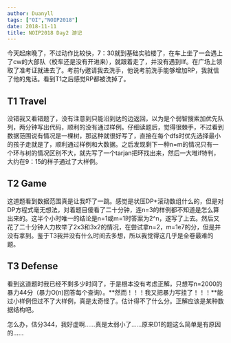 ```yaml
---
author: Duanyll
tags: ["OI","NOIP2018"]
date: 2018-11-11
title: NOIP2018 Day2 游记
---
```


今天起床晚了，不过动作比较快，7：30就到基础实验楼了，在车上坐了一会遇上了cw的大部队（校车还是没有开进来），就跟着走了，并没有遇到llf。在广场上领取了准考证就进去了。考前fy邀请我去洗手，他说考前洗手能够增加RP，我就信了他的鬼话。看到T1之后感觉RP都被洗掉了。

<!-- more -->

## T1 Travel

没错我又看错题了，没有注意到只能沿到达的边返回，以为是个弱智搜索加优先队列，两分钟写出代码，顺利的没有通过样例。仔细读题后，觉得很棘手，不过看到数据范围说有情况是一棵树，那这种就很好写了，直接在每个dfs时优先选择最小的孩子走就是了，顺利通过样例和大数据。之后发现剩下一种n=m的情况只有一个环与树的情况区别不大，就先写了一个tarjan把环找出来，然后一大堆if特判，大约在9：15的样子通过了大样例。

## T2 Game

这道题看到数据范围真是让我吓了一跳。感觉是状压DP+滚动数组什么的，但是对DP方程式毫无想法，对着题目傻看了二十分钟，连n=3的样例都不知道是怎么算出来的。这半个小时唯一的结论是n=1或m=1时答案为2^n，遂写了上去。然后又花了二十分钟人力枚举了2x3和3x2的情况，在尝试拿n=2，m=1e7的分，但是并没有拿到。鉴于T3我并没有什么时间去多想，所以我觉得这几乎是全卷最难的题。

## T3 Defense

看到这道题时我已经不剩多少时间了，于是根本没有考虑正解，只想写n=2000的暴力44分（暴力O(n)回答每个查询）。**然而！！！我又把暴力写挂了！！！**能过小样例但过不了大样例，真是太奇怪了。估计得不了什么分。正解应该是某种数据结构吧。

怎么办，估分344，我好虚啊……真是太弱小了……原来D1的题这么简单是有原因的……